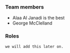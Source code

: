 ### Team members
 - Alaa Al Janadi  is the best
 - George McClelland

### Roles
    we will add this later on.
